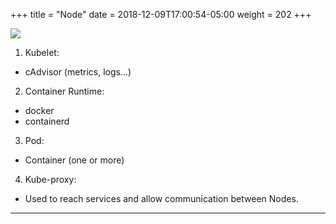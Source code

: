 +++
title = "Node"
date = 2018-12-09T17:00:54-05:00
weight = 202
+++

![](/louk8cnc-intro-k8s/images/arch//node.png)

1. Kubelet:
  * cAdvisor (metrics, logs...)

2. Container Runtime:
  * docker
  * containerd

3. Pod:
  * Container (one or more)

4. Kube-proxy:
  * Used to reach services and allow communication between Nodes.

___
